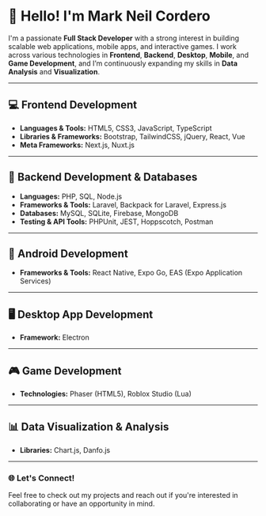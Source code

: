 # 👋 Hello! I'm Mark Neil Cordero

I'm a passionate **Full Stack Developer** with a strong interest in building scalable web applications, mobile apps, and interactive games. I work across various technologies in **Frontend**, **Backend**, **Desktop**, **Mobile**, and **Game Development**, and I’m continuously expanding my skills in **Data Analysis** and **Visualization**.

---

## 💻 Frontend Development
- **Languages & Tools:** HTML5, CSS3, JavaScript, TypeScript
- **Libraries & Frameworks:** Bootstrap, TailwindCSS, jQuery, React, Vue
- **Meta Frameworks:** Next.js, Nuxt.js

---

## 🧠 Backend Development & Databases
- **Languages:** PHP, SQL, Node.js
- **Frameworks & Tools:** Laravel, Backpack for Laravel, Express.js
- **Databases:** MySQL, SQLite, Firebase, MongoDB
- **Testing & API Tools:** PHPUnit, JEST, Hoppscotch, Postman

---

## 📱 Android Development
- **Frameworks & Tools:** React Native, Expo Go, EAS (Expo Application Services)

---

## 🖥️ Desktop App Development
- **Framework:** Electron

---

## 🎮 Game Development
- **Technologies:** Phaser (HTML5), Roblox Studio (Lua)

---

## 📊 Data Visualization & Analysis
- **Libraries:** Chart.js, Danfo.js

---

### 🌐 Let's Connect!
Feel free to check out my projects and reach out if you're interested in collaborating or have an opportunity in mind.

